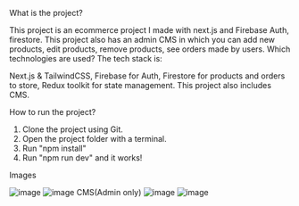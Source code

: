 What is the project?

This project is an ecommerce project I made with next.js and Firebase Auth, firestore. This project also has an admin CMS in which you can 
add new products, edit products, remove products, see orders made by users.
Which technologies are used?
The tech stack is:

Next.js & TailwindCSS, Firebase for Auth, Firestore for products and orders to store, Redux toolkit for state management. This project also includes CMS.

How to run the project?
1. Clone the project using Git.
2. Open the project folder with a terminal.
3. Run "npm install"
4. Run "npm run dev"
and it works!

Images

![image](https://github.com/fatihdonmezdev/sisterslab-fullstack-nextjs-ecommerce/assets/72231439/1e03eda4-46c5-443f-9e72-236afa4c3f86)
![image](https://github.com/fatihdonmezdev/sisterslab-fullstack-nextjs-ecommerce/assets/72231439/62a270b5-7f06-46bd-a3b4-ef1921679e06)
CMS(Admin only)
![image](https://github.com/fatihdonmezdev/sisterslab-fullstack-nextjs-ecommerce/assets/72231439/8bbb27db-0454-42bb-9239-34e577c4693e)
![image](https://github.com/fatihdonmezdev/sisterslab-fullstack-nextjs-ecommerce/assets/72231439/cb57dc77-0045-42de-93a5-203ec49513d0)
